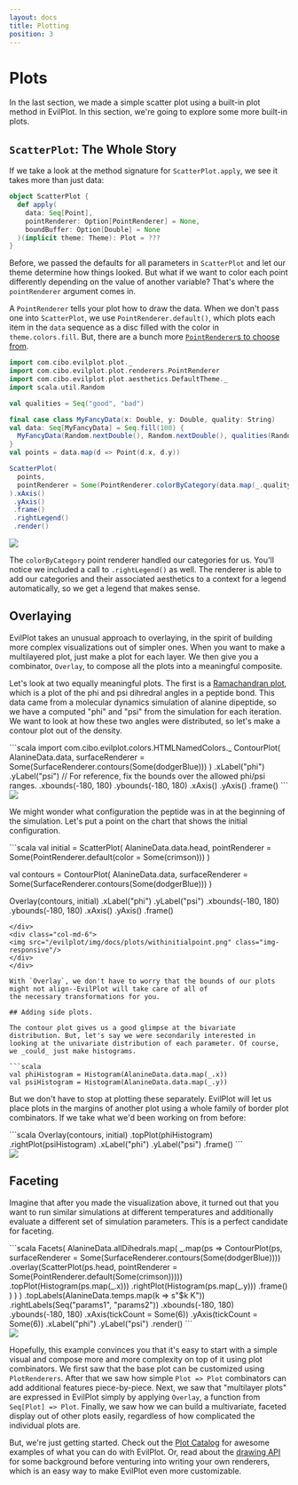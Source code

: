 ```yaml
---
layout: docs
title: Plotting
position: 3
---
```


# Plots

In the last section, we made a simple scatter plot using a built-in plot method in EvilPlot. In this section, we're
going to explore some more built-in plots.

## `ScatterPlot`: The Whole Story

If we take a look at the method signature for `ScatterPlot.apply`, we see it takes more than just data:
```scala
object ScatterPlot {
  def apply(
    data: Seq[Point],
    pointRenderer: Option[PointRenderer] = None,
    boundBuffer: Option[Double] = None
  )(implicit theme: Theme): Plot = ???
}
```

Before, we passed the defaults for all parameters in `ScatterPlot` and let our theme determine how things looked.
But what if we want to color each point differently depending on the value of another variable? That's where the
`pointRenderer` argument comes in.

A `PointRenderer` tells your plot how to draw the data. When we don't pass one into `ScatterPlot`, we use
`PointRenderer.default()`, which plots each item in the `data` sequence as a disc filled with the color in
`theme.colors.fill`. But, there are a bunch more [`PointRenderer`s to choose from](/evilplot/scaladoc/jvm/com/cibo/evilplot/plot/renderers/PointRenderer$.html).

<div class="row">
<div class="col-md-6" markdown="1">

```scala
import com.cibo.evilplot.plot._
import com.cibo.evilplot.plot.renderers.PointRenderer
import com.cibo.evilplot.plot.aesthetics.DefaultTheme._
import scala.util.Random

val qualities = Seq("good", "bad")

final case class MyFancyData(x: Double, y: Double, quality: String)
val data: Seq[MyFancyData] = Seq.fill(100) {
  MyFancyData(Random.nextDouble(), Random.nextDouble(), qualities(Random.nextInt(2)))
}
val points = data.map(d => Point(d.x, d.y))

ScatterPlot(
  points,
  pointRenderer = Some(PointRenderer.colorByCategory(data.map(_.quality)))
).xAxis()
 .yAxis()
 .frame()
 .rightLegend()
 .render()
```
</div>
<div class="col-md-6">
  <img src="/evilplot/img/docs/plots/pointrenderer.png" class="img-responsive"/>
</div>
</div>

The `colorByCategory` point renderer handled our categories for us. You'll notice we included a call to `.rightLegend()`
as well. The renderer is able to add our categories and their associated aesthetics to a context for a legend
automatically, so we get a legend that makes sense.

## Overlaying

EvilPlot takes an unusual approach to overlaying, in the spirit of building more complex visualizations out of simpler
ones. When you want to make a multilayered plot, just make a plot for each layer. We then give you a combinator,
`Overlay`, to compose all the plots into a meaningful composite.

Let's look at two equally meaningful plots. The first is a
[Ramachandran plot](https://en.wikipedia.org/wiki/Ramachandran_plot), which is a plot of the phi and psi dihredral
angles in a peptide bond. This data came from a molecular dynamics simulation of alanine dipeptide, so we have a
computed "phi" and "psi" from the simulation for each iteration. We want to look at how these two angles were
distributed, so let's make a contour plot out of the density.

<div class="row">
<div class="col-md-6" markdown="1">
```scala
import com.cibo.evilplot.colors.HTMLNamedColors._
ContourPlot(
  AlanineData.data,
  surfaceRenderer = Some(SurfaceRenderer.contours(Some(dodgerBlue)))
)
  .xLabel("phi")
  .yLabel("psi")
  // For reference, fix the bounds over the allowed phi/psi ranges.
  .xbounds(-180, 180)
  .ybounds(-180, 180)
  .xAxis()
  .yAxis()
  .frame()
```
</div>
<div class="col-md-6">
  <img src="/evilplot/img/docs/plots/contour.png" class="img-responsive"/>
</div>
</div>

We might wonder what configuration the peptide was in at the beginning of the simulation. Let's put a point on
the chart that shows the initial configuration.
<div class="row">
<div class="col-md-6" markdown="1">
```scala
val initial = ScatterPlot(
  AlanineData.data.head,
  pointRenderer = Some(PointRenderer.default(color = Some(crimson)))
)

val contours = ContourPlot(
  AlanineData.data,
  surfaceRenderer = Some(SurfaceRenderer.contours(Some(dodgerBlue)))
)

Overlay(contours, initial)
  .xLabel("phi")
  .yLabel("psi")
  .xbounds(-180, 180)
  .ybounds(-180, 180)
  .xAxis()
  .yAxis()
  .frame()
```
</div>
<div class="col-md-6">
<img src="/evilplot/img/docs/plots/withinitialpoint.png" class="img-responsive"/>
</div>
</div>

With `Overlay`, we don't have to worry that the bounds of our plots might not align--EvilPlot will take care of all of
the necessary transformations for you.

## Adding side plots.

The contour plot gives us a good glimpse at the bivariate distribution. But, let's say we were secondarily interested in
looking at the univariate distribution of each parameter. Of course, we _could_ just make histograms.

```scala
val phiHistogram = Histogram(AlanineData.data.map(_.x))
val psiHistogram = Histogram(AlanineData.data.map(_.y))
```

But we don't have to stop at plotting these separately. EvilPlot will let us place plots in the margins of another plot
using a whole family of border plot combinators. If we take what we'd been working on from before:

<div class="row">
<div class="col-md-6" markdown="1">
```scala
Overlay(contours, initial)
  .topPlot(phiHistogram)
  .rightPlot(psiHistogram)
  .xLabel("phi")
  .yLabel("psi")
  .frame()
```
</div>
<div class="col-md-6">
  <img src="/evilplot/img/docs/plots/sideplots.png" class="img-responsive"/>
</div>
</div>

## Faceting

Imagine that after you made the visualization above, it turned out that you want to run similar simulations at different
temperatures and additionally evaluate a different set of simulation parameters. This is a perfect candidate for
faceting.

<!-- TODO: Fix these axes. These axes are super ugly and -180-180 is standard for Rama plots -->

<div class="row">
<div class="col-md-6" markdown="1">
```scala
Facets(
  AlanineData.allDihedrals.map(
    _.map(ps =>
      ContourPlot(ps,
       surfaceRenderer = Some(SurfaceRenderer.contours(Some(dodgerBlue))))
        .overlay(ScatterPlot(ps.head,
           pointRenderer = Some(PointRenderer.default(Some(crimson)))))
        .topPlot(Histogram(ps.map(_.x)))
        .rightPlot(Histogram(ps.map(_.y)))
        .frame()
    )
  )
)
  .topLabels(AlanineData.temps.map(k => s"$k K"))
  .rightLabels(Seq("params1", "params2"))
  .xbounds(-180, 180)
  .ybounds(-180, 180)
  .xAxis(tickCount = Some(6))
  .yAxis(tickCount = Some(6))
  .xLabel("phi")
  .yLabel("psi")
  .render()
```
</div>
<div class="col-md-6">
  <img src="/evilplot/img/docs/plots/facetedcontours.png" class="img-responsive"/>
</div>
</div>

Hopefully, this example convinces you that it's easy to start with a simple visual and compose more and more complexity
on top of it using plot combinators. We first saw that the base plot can be customized using `PlotRenderers`. After that
we saw how simple `Plot => Plot` combinators can add additional features piece-by-piece. Next, we saw that
"multilayer plots" are expressed in EvilPlot simply by applying `Overlay`, a function from `Seq[Plot] => Plot`.
Finally, we saw how we can build a multivariate, faceted display out of other plots easily, regardless of how
complicated the individual plots are.

But, we're just getting started. Check out the [Plot Catalog](plot-catalog.html) for awesome examples of what you can do
with EvilPlot. Or, read about the [drawing API](drawing-api.html) for some background before venturing into writing your
own renderers, which is an easy way to make EvilPlot even more customizable.
